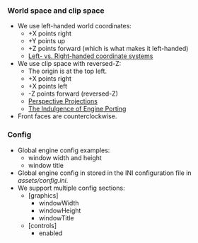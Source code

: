 ### World space and clip space

- We use left-handed world coordinates:
    - +X points right
    - +Y points up
    - +Z points forward (which is what makes it left-handed)
    - [Left- vs. Right-handed coordinate systems](https://www.evl.uic.edu/ralph/508S98/coordinates.html)
- We use clip space with reversed-Z:
    - The origin is at the top left.
    - +X points right
    - +X points left
    - -Z points forward (reversed-Z)
    - [Perspective Projections](https://learnwebgl.brown37.net/08_projections/projections_perspective.html)
    - [The Indulgence of Engine Porting](http://whirlicube.com/the-indulgence-of-engine-porting.html)
- Front faces are counterclockwise.

### Config

- Global engine config examples:
    - window width and height
    - window title
- Global engine config in stored in the INI configuration file in _assets/config.ini_.
- We support multiple config sections:
    - \[graphics\]
        - windowWidth
        - windowHeight
        - windowTitle
    - \[controls\]
        - enabled
